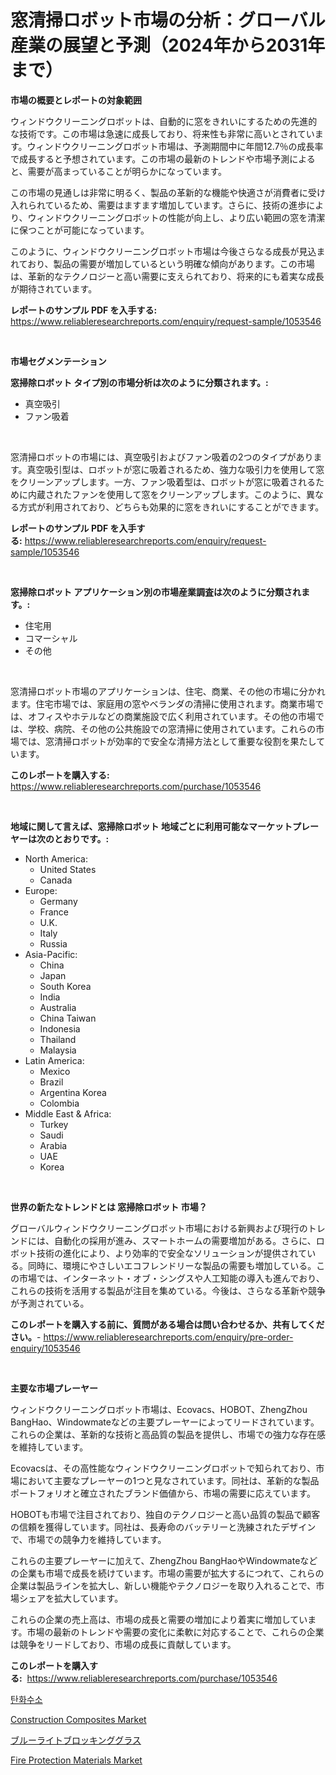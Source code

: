 <p><h1>窓清掃ロボット市場の分析：グローバル産業の展望と予測（2024年から2031年まで）</h1></p><p><strong>市場の概要とレポートの対象範囲</strong></p>
<p><p>ウィンドウクリーニングロボットは、自動的に窓をきれいにするための先進的な技術です。この市場は急速に成長しており、将来性も非常に高いとされています。ウィンドウクリーニングロボット市場は、予測期間中に年間12.7％の成長率で成長すると予想されています。この市場の最新のトレンドや市場予測によると、需要が高まっていることが明らかになっています。</p><p>この市場の見通しは非常に明るく、製品の革新的な機能や快適さが消費者に受け入れられているため、需要はますます増加しています。さらに、技術の進歩により、ウィンドウクリーニングロボットの性能が向上し、より広い範囲の窓を清潔に保つことが可能になっています。</p><p>このように、ウィンドウクリーニングロボット市場は今後さらなる成長が見込まれており、製品の需要が増加しているという明確な傾向があります。この市場は、革新的なテクノロジーと高い需要に支えられており、将来的にも着実な成長が期待されています。</p></p>
<p><strong>レポートのサンプル PDF を入手する:</strong> <a href="https://www.reliableresearchreports.com/enquiry/request-sample/1053546">https://www.reliableresearchreports.com/enquiry/request-sample/1053546</a></p>
<p>&nbsp;</p>
<p><strong>市場セグメンテーション</strong></p>
<p><strong>窓掃除ロボット タイプ別の市場分析は次のように分類されます。:</strong></p>
<p><ul><li>真空吸引</li><li>ファン吸着</li></ul></p>
<p>&nbsp;</p>
<p><p>窓清掃ロボットの市場には、真空吸引およびファン吸着の2つのタイプがあります。真空吸引型は、ロボットが窓に吸着されるため、強力な吸引力を使用して窓をクリーンアップします。一方、ファン吸着型は、ロボットが窓に吸着されるために内蔵されたファンを使用して窓をクリーンアップします。このように、異なる方式が利用されており、どちらも効果的に窓をきれいにすることができます。</p></p>
<p><strong>レポートのサンプル PDF を入手する:</strong>&nbsp;<a href="https://www.reliableresearchreports.com/enquiry/request-sample/1053546">https://www.reliableresearchreports.com/enquiry/request-sample/1053546</a></p>
<p>&nbsp;</p>
<p><strong> 窓掃除ロボット アプリケーション別の市場産業調査は次のように分類されます。:</strong></p>
<p><ul><li>住宅用</li><li>コマーシャル</li><li>その他</li></ul></p>
<p>&nbsp;</p>
<p><p>窓清掃ロボット市場のアプリケーションは、住宅、商業、その他の市場に分かれます。住宅市場では、家庭用の窓やベランダの清掃に使用されます。商業市場では、オフィスやホテルなどの商業施設で広く利用されています。その他の市場では、学校、病院、その他の公共施設での窓清掃に使用されています。これらの市場では、窓清掃ロボットが効率的で安全な清掃方法として重要な役割を果たしています。</p></p>
<p><strong>このレポートを購入する:</strong>&nbsp; <a href="https://www.reliableresearchreports.com/purchase/1053546">https://www.reliableresearchreports.com/purchase/1053546</a></p>
<p>&nbsp;</p>
<p><strong>地域に関して言えば、窓掃除ロボット 地域ごとに利用可能なマーケットプレーヤーは次のとおりです。:</strong></p>
<p><ul>
    <li>
        North America:
        <ul>
            <li>United States</li>
            <li>Canada</li>
        </ul>
    </li>
    <li>
        Europe:
        <ul>
            <li>Germany</li>
            <li>France</li>
            <li>U.K.</li>
            <li>Italy</li>
            <li>Russia</li>
        </ul>
    </li>
    <li>
        Asia-Pacific:
        <ul>
            <li>China</li>
            <li>Japan</li>
            <li>South Korea</li>
            <li>India</li>
            <li>Australia</li>
            <li>China Taiwan</li>
            <li>Indonesia</li>
            <li>Thailand</li>
            <li>Malaysia</li>
        </ul>
    </li>
    <li>
        Latin America:
        <ul>
            <li>Mexico</li>
            <li>Brazil</li>
            <li>Argentina Korea</li>
            <li>Colombia</li>
        </ul>
    </li>
    <li>
        Middle East & Africa:
        <ul>
            <li>Turkey</li>
            <li>Saudi</li>
            <li>Arabia</li>
            <li>UAE</li>
            <li>Korea</li>
        </ul>
    </li>
    </ul></p>
<p>&nbsp;</p>
<p><strong>世界の新たなトレンドとは 窓掃除ロボット 市場？</strong></p>
<p><p>グローバルウィンドウクリーニングロボット市場における新興および現行のトレンドには、自動化の採用が進み、スマートホームの需要増加がある。さらに、ロボット技術の進化により、より効率的で安全なソリューションが提供されている。同時に、環境にやさしいエコフレンドリーな製品の需要も増加している。この市場では、インターネット・オブ・シングスや人工知能の導入も進んでおり、これらの技術を活用する製品が注目を集めている。今後は、さらなる革新や競争が予測されている。</p></p>
<p><strong>このレポートを購入する前に、質問がある場合は問い合わせるか、共有してください。</strong>- <a href="https://www.reliableresearchreports.com/enquiry/pre-order-enquiry/1053546">https://www.reliableresearchreports.com/enquiry/pre-order-enquiry/1053546</a></p>
<p>&nbsp;</p>
<p><strong>主要な市場プレーヤー</strong></p>
<p><p>ウィンドウクリーニングロボット市場は、Ecovacs、HOBOT、ZhengZhou BangHao、Windowmateなどの主要プレーヤーによってリードされています。これらの企業は、革新的な技術と高品質の製品を提供し、市場での強力な存在感を維持しています。 </p><p>Ecovacsは、その高性能なウィンドウクリーニングロボットで知られており、市場において主要なプレーヤーの1つと見なされています。同社は、革新的な製品ポートフォリオと確立されたブランド価値から、市場の需要に応えています。</p><p>HOBOTも市場で注目されており、独自のテクノロジーと高い品質の製品で顧客の信頼を獲得しています。同社は、長寿命のバッテリーと洗練されたデザインで、市場での競争力を維持しています。</p><p>これらの主要プレーヤーに加えて、ZhengZhou BangHaoやWindowmateなどの企業も市場で成長を続けています。市場の需要が拡大するにつれて、これらの企業は製品ラインを拡大し、新しい機能やテクノロジーを取り入れることで、市場シェアを拡大しています。</p><p>これらの企業の売上高は、市場の成長と需要の増加により着実に増加しています。市場の最新のトレンドや需要の変化に柔軟に対応することで、これらの企業は競争をリードしており、市場の成長に貢献しています。</p></p>
<p><strong>このレポートを購入する:</strong>&nbsp;&nbsp;<a href="https://www.reliableresearchreports.com/purchase/1053546">https://www.reliableresearchreports.com/purchase/1053546</a></p>
<p><p><a href="https://medium.com/@josefarice/%ED%83%84%ED%99%94%EC%88%98%EC%86%8C-%EC%8B%9C%EC%9E%A5-%EA%B7%9C%EB%AA%A8%EC%99%80-%EC%8B%9C%EC%9E%A5-%EB%8F%99%ED%96%A5-%EC%A0%84%EC%B2%B4-%EC%82%B0%EC%97%85-%EA%B0%9C%EC%9A%94-2024%EB%85%84%EB%B6%80%ED%84%B0-2031%EB%85%84-9b9cd73e00ab">탄화수소</a></p><p><a href="https://github.com/bmorecock/Market-Research-Report-List-2/blob/main/construction-composites-market.md">Construction Composites Market</a></p><p><a href="https://medium.com/@alicequigley2023/%E3%83%96%E3%83%AB%E3%83%BC%E3%83%A9%E3%82%A4%E3%83%88%E3%83%96%E3%83%AD%E3%83%83%E3%82%AD%E3%83%B3%E3%82%B0%E3%83%A1%E3%82%AC%E3%83%8D%E5%B8%82%E5%A0%B4-%E5%B8%82%E5%A0%B4%E3%82%B7%E3%82%A7%E3%82%A2-%E5%B8%82%E5%A0%B4%E5%8B%95%E5%90%91-%E5%B0%86%E6%9D%A5%E3%81%AE%E6%88%90%E9%95%B7%E3%82%92%E6%8E%A2%E7%B4%A2-0d3acac63cc4">ブルーライトブロッキンググラス</a></p><p><a href="https://github.com/jsmusil/Market-Research-Report-List-2/blob/main/fire-protection-materials-market.md">Fire Protection Materials Market</a></p></p>